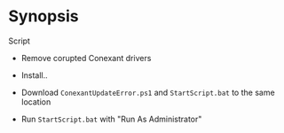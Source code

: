 # Synopsis

Script
* Remove corupted Conexant drivers
* Install..

* Download `ConexantUpdateError.ps1` and `StartScript.bat` to the same location
* Run `StartScript.bat` with "Run As Administrator"

#
